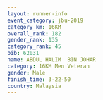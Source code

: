 ```yaml
---
layout: runner-info 
event_category: jbu-2019 
category_km: 16KM  
overall_rank: 182
gender_rank: 135
category_rank: 45
bib: 62031
name: ABDUL HALIM  BIN JOHAR
category: 16KM Men Veteran
gender: Male
finish_time: 3-22-50
country: Malaysia
---
```


